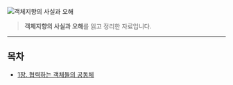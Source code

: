 ![객체지향의 사실과 오해](https://user-images.githubusercontent.com/47477359/148088376-e2f37130-251e-49d3-9fde-b81b2588c548.jpg)

> **객체지향의 사실과 오해**를 읽고 정리한 자료입니다.
---

## 목차
- [1장. 협력하는 객체들의 공동체](1장.%20협력하는%20객체들의%20공동체.md)
